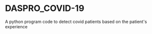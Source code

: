 # DASPRO_COVID-19

A python program code to detect covid patients based on the patient's experience

